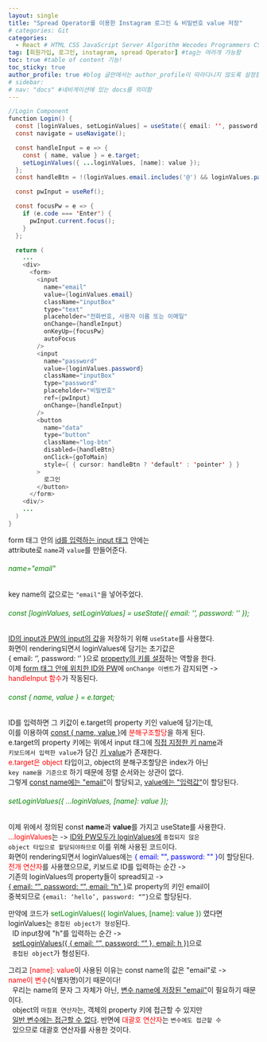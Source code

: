 ```yaml
---
layout: single
title: "Spread Operator를 이용한 Instagram 로그인 & 비밀번호 value 저장"
# categories: Git
categories:
  - React # HTML CSS JavaScript Server Algorithm Wecodes Programmers CS Github Blog
tag: [회원가입, 로그인, instagram, spread Operator] #tag는 여러개 가능함
toc: true #table of content 기능!
toc_sticky: true
author_profile: true #blog 글안에서는 author_profile이 따라다니지 않도록 설정함
# sidebar:
# nav: "docs" #네비게이션에 있는 docs를 의미함
---
```


```java
//Login Component
function Login() {
  const [loginValues, setLoginValues] = useState({ email: '', password: '' });
  const navigate = useNavigate();

  const handleInput = e => {
    const { name, value } = e.target;
    setLoginValues({ ...loginValues, [name]: value });
  };
  const handleBtn = !(loginValues.email.includes('@') && loginValues.password.length > 4);

  const pwInput = useRef();

  const focusPw = e => {
    if (e.code === 'Enter') {
      pwInput.current.focus();
    }
  };

  return (
    ...
    <div>
      <form>
        <input
          name="email"
          value={loginValues.email}
          className="inputBox"
          type="text"
          placeholder="전화번호, 사용자 이름 또는 이메일"
          onChange={handleInput}
          onKeyUp={focusPw}
          autoFocus
        />
        <input
          name="password"
          value={loginValues.password}
          className="inputBox"
          type="password"
          placeholder="비밀번호"
          ref={pwInput}
          onChange={handleInput}
        />
        <button
          name="data"
          type="button"
          className="log-btn"
          disabled={handleBtn}
          onClick={goToMain}
          style={ { cursor: handleBtn ? 'default' : 'pointer' } }
        >
          로그인
        </button>
      </form>
    <div/>
    ...
  )
}
```

form 태그 안의 <u>id를 입력하는 input 태그</u> 안에는  
attribute로 `name`과 `value`를 만들어준다.

###### <span style="color:green">name="email"</span>

key name의 값으로는 `"email"`을 넣어주었다.

###### <span style="color:green">const [loginValues, setLoginValues] = useState({ email: '', password: '' });</span>

<u>ID의 input과 PW의 input의 값</u>을 저장하기 위해 `useState`를 사용했다.  
화면이 rendering되면서 loginValues에 담기는 초기값은  
{ email: ‘’, password: ‘’ }으로 <u>property의 키를 설정</u>하는 역할을 한다.  
이제 <u>form 태그 안에 위치한 ID와 PW</u>에 `onChange 이벤트`가 감지되면 ->  
<span style="color:red">handleInput 함수</span>가 작동된다.

###### <span style="color:green">const { name, value } = e.target;</span>

ID를 입력하면 그 키값이 e.target의 property 키인 value에 담기는데,  
이를 이용하여 <u>const { name, value }</u>에 <span style="color:red">분해구조할당</span>을 하게 된다.  
e.target의 property 키에는 위에서 input 태그에 <u>직접 지정한 키 name</u>과  
`키보드에서 입력한 value`가 담긴 <u>키 value</u>가 존재한다.  
<span style="color:red">e.target은 object</span> 타입이고, object의 분해구조할당은 index가 아닌  
`key name을 기준으로` 하기 때문에 정렬 순서와는 상관이 없다.  
그렇게 <u>const name에는 "email"</u>이 할당되고, <u>value에는 "입력값"</u>이 할당된다.

###### <span style="color:green">setLoginValues({ ...loginValues, [name]: value });</span>

이제 위에서 정의된 const **name**과 **value**를 가지고 useState를 사용한다.  
<span style="color:red">...loginValues</span>는 -> <u>ID와 PW모두가 loginValues에</u> `중첩되지 않은`  
`object 타입으로 할당되야하므로` 이를 위해 사용된 코드이다.  
화면이 rendering되면서 loginValues에는 <span style="color:blue">{ email: "", password: "" }</span>이 할당된다.  
<span style="color:red">전개 연산자</span>를 사용했으므로, 키보드로 ID를 입력하는 순간 ->  
기존의 loginValues의 property들이 spread되고 ->  
<u>{ email: “”, password: “”, email: "h" }</u>로 property의 키인 email이  
중복되므로 `{email: ‘hello’, password: “”}`으로 할당된다.

만약에 코드가 <span style="color:green">setLoginValues({ loginValues, [name]: value })</span> 였다면  
loginValues는 `중첩된 object가 형성`된다.  
&nbsp; ID input창에 "h"를 입력하는 순간 ->  
&nbsp; <u>setLoginValues({ { email: “”, password: “” }, email: h })</u>으로  
&nbsp; `중첩된 object`가 형성된다.

그리고 <span style="color:red">[name]: value</span>이 사용된 이유는 const name의 값은 "email"로 ->  
<span style="color:red">name이 변수</span>(식별자명)이기 때문이다!  
&nbsp; 우리는 name의 문자 그 자체가 아닌, <u>변수 name에 저장된 "email"</u>이 필요하기 때문이다.  
&nbsp; object의 `마침표 연산자`는, 객체의 property 키에 접근할 수 있지만  
&nbsp; <u>일반 변수에는 접근할 수 없다</u>. 반면에 <span style="color:red">대괄호 연산자</span>는 `변수에도 접근할 수`  
&nbsp; 있으므로 대괄호 연산자를 사용한 것이다.

<!-- ### 2. Link 넣기

```

유형 1: (설명어를 입력) : [gunhee's coding blog](https://gunhee-jeong.github.io/)
유형 2: (URL 자동연결) : <https://gunhee-jeong.github.io/>
유형 3: (동일 파일 내 '문단으로 이동') : [1. Header로 이동](###-1-header)

```

유형 1: (설명어를 입력) : [gunhee's coding blog](https://gunhee-jeong.github.io/)
유형 2: (URL 자동연결) : <https://gunhee-jeong.github.io/>
유형 3: (동일 파일 내 '문단으로 이동') : [1. Header로 이동](#1-header)
유형 3의 방법

1. 특수문자를 제거
2. 스페이스는 -로 바꾸고
3. 대문자는 소문자로!
   그래서 ### 1. Header -> #1-header

## Link: [google][https://www.google.com/]

### 3. 수평선

```

---

```

---

### 4. 라인 바꾸기

```

스페이스바를 2번 눌러주면 다음칸으로
이동할 수 있어요!

```

---

스페이스바를 2번 눌러주면
다음칸으로 이동할 수 있어요!

### 5. list 만들기

```

1. 1번
2. 2번
3. 3번

- 순서없는 list
  - 순서없는 list
    - 순서없는 list

```

1. 1번
2. 2번
3. 3번

- 순서없는 list
  - 순서없는 list
    - 순서없는 list

---

### 6. font 관련

```

**진하게** -> 볼드
_기울여서_ -> 이탤릭체
~~취소선~~ -> 취소선

<ul>밑줄넣기</ul> -> 밑줄
<span style="color:red">빨간 글씨</span> -> 글자색
이것이 `인라인` 입니다 -> 인라인 코드
```

**진하게** -> 볼드
_기울여서_ -> 이탤릭체
~~취소선~~ -> 취소선
<u>밑줄넣기</u> -> 밑줄
<span style="color:red">빨간 글씨</span>
이것이 `인라인` 입니다 -> 인라인 코드

---

### 7. 인용구문

```
> coding
>
> > JavaScript
> >
> > > 내가 프짱!
```

> coding
>
> > JavaScript
> >
> > > 내가 프짱!

---

### 8. 이미지 삽입

```
유형1: ('사이즈를 조절' -> HTML 태그 사용) : <img src="https://gunhee-jeong.github.io/assets/images/blogLogo.png" width="300" height="200">
유형2: (이미지 삽입 후 -> 링크 걸기)
[![이미지](https://gunhee-jeong.github.io/assets/images/blogLogo/blogLogo.png)](https://gunhee-jeong.github.io/)
```

유형1: ('사이즈를 조절' -> HTML 태그 사용) : <img src="https://gunhee-jeong.github.io/assets/images/blogLogo.png" width="300" height="200">
유형2: (이미지 삽입 후 -> 링크 걸기)
[![이미지](https://gunhee-jeong.github.io/assets/images/blogLogo.png)](https://gunhee-jeong.github.io/)

### 9. 표 만들기

```
||국어|영어|
| :--- | ---: | :--: |
|건희 | 100점 | 100점
|철수 | 100점 | 100점
```

|      |  국어 | 영어  |
| :--- | ----: | :---: |
| 건희 | 100점 | 100점 |
| 철수 | 100점 | 100점 |

> - header를 넣고 싶은 경우 ---을 사용하고 :을 이용하여 정렬에 사용함!

### 10. 토글 만들기

```
<details>
<summary>여기를 누르세요</summary>
<div markdown="1">
숨겨진 내용
</div>
</details>
```

<details>
<summary>여기를 누르세요</summary>
<div markdown="1">
숨겨진 내용
</div>
</details> -->
